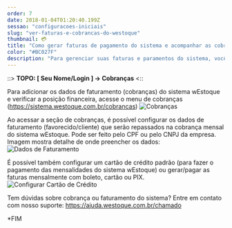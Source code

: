 ```yaml
---
order: 7
date: 2018-01-04T01:20:40.199Z
sessao: "configuracoes-iniciais"
slug: "ver-faturas-e-cobrancas-do-westoque"
thumbnail: 💳
title: "Como gerar faturas de pagamento do sistema e acompanhar as cobranças e pagamentos do sistema wEstoque"
color: "#BC027F"
description: "Para gerenciar suas faturas e paramentos do sistema, você pode acessar sua conta (cobranças) a qualquer momento... Veja como."
---
```


::> <b>TOPO: [ Seu Nome/Login ] -> Cobranças</b> <::

<p>
    Para adicionar os dados de faturamento (cobranças) do sistema wEstoque e verificar a posição financeira, acesse o menu de cobranças (<a href="https://sistema.westoque.com.br/cobrancas" target="_blank">https://sistema.westoque.com.br/cobrancas</a>)
    <img alt="Cobranças" src="https://user-images.githubusercontent.com/7254854/141504998-3d892e98-3f2e-4f99-ab22-7fa35fd924c6.png">
</p>
    


<p>
    Ao acessar a seção de cobranças, é possível configurar os dados de faturamento (favorecido/cliente) que serão repassados na cobrança mensal do sistema wEstoque. Pode ser feito pelo CPF ou pelo CNPJ da empresa. Imagem mostra detalhe de onde preencher os dados:
    <img alt="Dados de Faturamento" src="https://user-images.githubusercontent.com/7254854/141505716-b86927f9-39ea-4212-a86b-ca106223239e.png">
</p>
    
<p>
    É possível também configurar um cartão de crédito padrão (para fazer o pagamento das mensalidades do sistema wEstoque) ou gerar/pagar as faturas mensalmente com boleto, cartão ou PIX.
    <img alt="Configurar Cartão de Crédito" src="https://user-images.githubusercontent.com/7254854/141506012-6a4f4034-caaa-4bda-99cc-f711c3452233.png">
</p>
    
<p>
    Tem dúvidas sobre cobrança ou faturamento do sistema? Entre em contato com nosso suporte: <a href="https://ajuda.westoque.com.br/chamado" target="_blank">https://ajuda.westoque.com.br/chamado</a>
</p>

<p>
*FIM
</p>